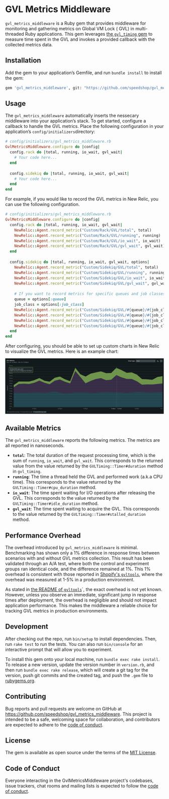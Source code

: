 # GVL Metrics Middleware

`gvl_metrics_middleware` is a Ruby gem that provides middleware for monitoring and gathering metrics on Global VM Lock (
GVL) in multi-threaded Ruby applications. This gem leverages
[the `gvl_timing` gem](https://github.com/jhawthorn/gvl_timing) to measure time spent in the GVL and invokes a provided
callback with the collected metrics data.

## Installation

Add the gem to your application’s Gemfile, and run `bundle install` to install the gem:

```bash
gem 'gvl_metrics_middleware', git: "https://github.com/speedshop/gvl_metrics_middleware.git"
```

## Usage

The `gvl_metrics_middleware` automatically inserts the nessecary middleware into your application’s stack. To get
started, configure a callback to handle the GVL metrics. Place the following configuration in your
application’s `config/initializers`directory:

```ruby
# config/initializers/gvl_metrics_middleware.rb
GvlMetricsMiddleware.configure do |config|
  config.rack do |total, running, io_wait, gvl_wait|
    # Your code here...
  end

  config.sidekiq do |total, running, io_wait, gvl_wait|
    # Your code here...
  end
end
```

For example, if you would like to record the GVL metrics in New Relic, you can use the following configuration.

```ruby
# config/initializers/gvl_metrics_middleware.rb
GvlMetricsMiddleware.configure do |config|
  config.rack do |total, running, io_wait, gvl_wait|
    NewRelic::Agent.record_metric("Custom/Rack/GVL/total", total)
    NewRelic::Agent.record_metric("Custom/Rack/GVL/running", running)
    NewRelic::Agent.record_metric("Custom/Rack/GVL/io_wait", io_wait)
    NewRelic::Agent.record_metric("Custom/Rack/GVL/gvl_wait", gvl_wait)
  end

  config.sidekiq do |total, running, io_wait, gvl_wait, options|
    NewRelic::Agent.record_metric("Custom/Sidekiq/GVL/total", total)
    NewRelic::Agent.record_metric("Custom/Sidekiq/GVL/running", running)
    NewRelic::Agent.record_metric("Custom/Sidekiq/GVL/io_wait", io_wait)
    NewRelic::Agent.record_metric("Custom/Sidekiq/GVL/gvl_wait", gvl_wait)

    # If you want to record metrics for specific queues and job classes, you can do so like this:
    queue = options[:queue]
    job_class = options[:job_class]
    NewRelic::Agent.record_metric("Custom/Sidekiq/GVL/#{queue}/#{job_class}/total", total)
    NewRelic::Agent.record_metric("Custom/Sidekiq/GVL/#{queue}/#{job_class}/running", running)
    NewRelic::Agent.record_metric("Custom/Sidekiq/GVL/#{queue}/#{job_class}/io_wait", io_wait)
    NewRelic::Agent.record_metric("Custom/Sidekiq/GVL/#{queue}/#{job_class}/gvl_wait", gvl_wait)
  end
end
```

After configuring, you should be able to set up custom charts in New Relic to visualize the GVL metrics. Here is an
example chart:

![Screenshot of the GVL metrics chart on New Relic](gvl-metrics.png)

## Available Metrics

The `gvl_metrics_middleware` reports the following metrics. The metrics are all reported in nanoseconds.

- **`total`**: The total duration of the request processing time, which is the sum of `running`, `io_wait`,
  and `gvl_wait`. This corresponds to the returned value from the value returned by the `GVLTiming::Timer#duration`
  method in `gvl_timing`.
- **`running`**: The time a thread held the GVL and performed work (a.k.a CPU time). This corresponds to the
  value returned by the `GVLTiming::Timer#cpu_duration` method.
- **`io_wait`**: The time spent waiting for I/O operations after releasing the GVL. This corresponds to the
  value returned by the `GVLTiming::Timer#idle_duration` method.
- **`gvl_wait`**: The time spent waiting to acquire the GVL. This corresponds to the value returned by
  the `GVLTiming::Timer#stalled_duration` method.

## Performance Overhead

The overhead introduced by `gvl_metrics_middleware` is minimal. Benchmarking has shown only a 1% difference in response
times between scenarios with and without GVL metrics collection. This result has been validated through an A/A test,
where both the control and experiment groups ran identical code, and the difference remained at 1%. This 1% overhead is
consistent with those reported in [Shopify's `gvltools`](https://github.com/Shopify/gvltools?tab=readme-ov-file#usage),
where the overhead was measured at 1-5% in a production environment.

As stated in [the README of `gvltools`](https://github.com/Shopify/gvltools?tab=readme-ov-file#usage)`, the exact
overhead is not yet known. However, unless you observe an immediate, significant jump in response times after
deployment, the overhead is negligible and should not impact application performance. This makes the middleware a
reliable choice for tracking GVL metrics in production environments.

## Development

After checking out the repo, run `bin/setup` to install dependencies. Then, run `rake test` to run the tests. You can
also run `bin/console` for an interactive prompt that will allow you to experiment.

To install this gem onto your local machine, run `bundle exec rake install`. To release a new version, update the
version number in `version.rb`, and then run `bundle exec rake release`, which will create a git tag for the version,
push git commits and the created tag, and push the `.gem` file to [rubygems.org](https://rubygems.org).

## Contributing

Bug reports and pull requests are welcome on GitHub at https://github.com/speedshop/gvl_metrics_middleware. This
project is intended to be a safe, welcoming space for collaboration, and contributors are expected to adhere to
the [code of conduct](https://github.com/speedshop/gvl_metrics_middleware/blob/main/CODE_OF_CONDUCT.md).

## License

The gem is available as open source under the terms of the [MIT License](https://opensource.org/licenses/MIT).

## Code of Conduct

Everyone interacting in the GvlMetricsMiddleware project's codebases, issue trackers, chat rooms and mailing lists is
expected to follow
the [code of conduct](https://github.com/speedshop/gvl_metrics_middleware/blob/main/CODE_OF_CONDUCT.md).
